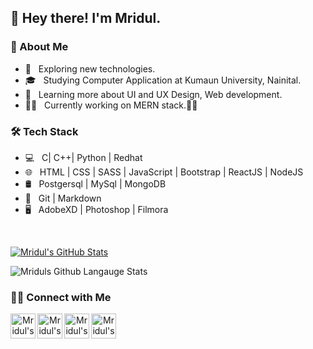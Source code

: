 <h2>👋 Hey there! I'm Mridul.</h2>
<h3>  👨 About Me</h3>

- 🤔 &nbsp; Exploring new technologies.
- 🎓 &nbsp; Studying Computer Application at Kumaun University, Nainital.
- 🌱 &nbsp; Learning more about  UI and UX Design, Web development.
- 🧑‍💻 &nbsp; Currently working on MERN stack.🧑‍💻

<h3>🛠 Tech Stack</h3>

- 💻 &nbsp; C| C++| Python | Redhat
- 🌐 &nbsp; HTML | CSS |  SASS | JavaScript | Bootstrap | ReactJS | NodeJS
- 🛢 &nbsp; Postgersql | MySql | MongoDB
- 🔧 &nbsp; Git | Markdown 
- 🖥 &nbsp; AdobeXD | Photoshop | Filmora

<br/>

[![Mridul's GitHub Stats](https://github-readme-stats.vercel.app/api?username=mridul-mb&show_icons=true)](https://github.com/mridul-mb)

<img  alt="Mriduls Github Langauge Stats" src="https://github-readme-stats.vercel.app/api/top-langs/?username=mridul-mb" />



<h3> 🤝🏻 Connect with Me </h3>
<div align="center">  
<a href="https://www.linkedin.com/in/mridul-bagla-a462bb15a">
        <img align="left" alt="Mridul's Linkdein profile" width="40px" 	src="https://cdn.jsdelivr.net/npm/simple-icons@v3/icons/linkedin.svg" />
</a> 
<a href="https://github.com/mridul-mb">
        <img align="left" alt="Mridul's Github profile" width="40px" src="https://cdn.jsdelivr.net/npm/simple-icons@v3/icons/github.svg" />
</a>
<a href="https://twitter.com/MridulBagla">
        <img align="left" alt="Mridul's twitter profile" width="40px" src="https://cdn.jsdelivr.net/npm/simple-icons@v3/icons/twitter.svg" />
</a>
<a href="https://codepen.io/mridulbagla">
        <img align="left" alt="Mridul's Codepen profile" width="40px" src="https://cdn.jsdelivr.net/npm/simple-icons@v3/icons/codepen.svg" />
</a>
</div>


